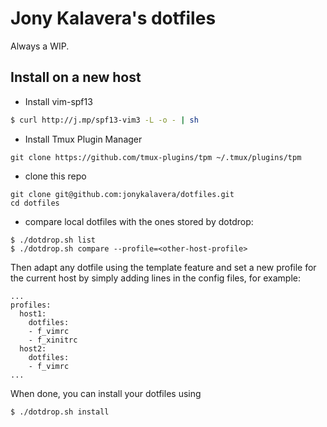 # Jony Kalavera's dotfiles

Always a WIP.

## Install on a new host
* Install vim-spf13
```bash
$ curl http://j.mp/spf13-vim3 -L -o - | sh
```
* Install Tmux Plugin Manager
```
git clone https://github.com/tmux-plugins/tpm ~/.tmux/plugins/tpm
```
* clone this repo
```
git clone git@github.com:jonykalavera/dotfiles.git
cd dotfiles
```
* compare local dotfiles with the ones stored by dotdrop:
```
$ ./dotdrop.sh list
$ ./dotdrop.sh compare --profile=<other-host-profile>
```
Then adapt any dotfile using the template feature and set a new profile for the current host by simply adding lines in the config files, for example:
```
...
profiles:
  host1:
    dotfiles:
    - f_vimrc
    - f_xinitrc
  host2:
    dotfiles:
    - f_vimrc
...
```
When done, you can install your dotfiles using
```
$ ./dotdrop.sh install
```
